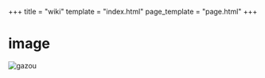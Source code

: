 +++
title = "wiki"
template = "index.html"
page_template = "page.html"
+++

# image

![gazou](image/A_Pony.png)